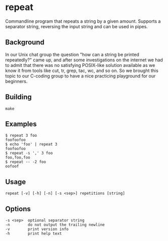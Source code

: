 # repeat

Commandline program that repeats a string by a given amount. Supports a separator string, reversing the input string and
can be used in pipes.


## Background

In our Unix chat group the question "how can a string be printed repeatedly?" came up, and after some investigations on
the internet we had to admit that there was no satisfying POSIX-like solution available as we know it from tools like
cut, tr, grep, tac, wc, and so on. So we brought this topic to our C-coding group to have a nice practicing playground for
our beginners.


## Building

    make


## Examples

    $ repeat 3 foo
    foofoofoo
    $ echo 'foo' | repeat 3
    foofoofoo
    $ repeat -s ',' 3 foo
    foo,foo,foo
    $ repeat -- -2 foo
    oofoof


## Usage

    repeat [-v] [-h] [-n] [-s <sep>] repetitions [string]


## Options

    -s <sep>  optional separator string
    -n        do not output the trailing newline
    -v        print version info
    -h        print help text

